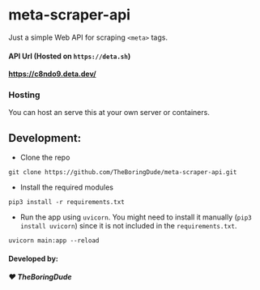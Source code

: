 # meta-scraper-api
Just a simple Web API for scraping `<meta>` tags.

#### API Url (Hosted on `https://deta.sh`)
**https://c8ndo9.deta.dev/**

### Hosting
You can host an serve this at your own server or containers.

## Development:
- Clone the repo
```
git clone https://github.com/TheBoringDude/meta-scraper-api.git
```
- Install the required modules
```
pip3 install -r requirements.txt
```
- Run the app using `uvicorn`. You might need to install it manually (`pip3 install uvicorn`) since it is not included in the `requirements.txt`.
```
uvicorn main:app --reload
```

#### Developed by:
##### :heart: TheBoringDude